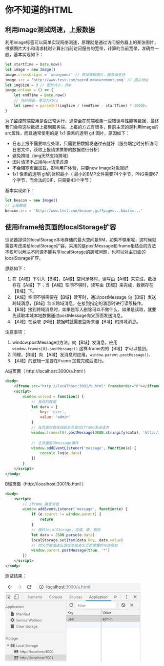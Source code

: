 # 你不知道的HTML

## 利用image测试网速，上报数据

利用image标签可以简单实现网络测速，原理就是通过访问服务器上的某张图片，根据图片大小和请求耗时计算出当前访问服务的宽带，计算的当前宽带，准确性一般，基本实现如下：

```js
let startTime = Date.now()
let image = new Image()
image.crossOrigin = 'anonymous' // 跨域获取图片，服务端支持
image.src = 'http://www.test.com/speed_measurement.png' // 图片地址
let imgSize = 3 // 图片大小，3kb
image.onload = () => {
    let endTime = Date.now()
    // 当前网速，单位为kb/s
    let speed = parseInt(imgSize / (endTime - startTime) * 1000);
}
```

为了监控前端应用是否正常运行，通常会在前端收集一些错误与性能等数据，最终我们会将这些数据上报到服务端。上报的方式有很多，目前主流的是利用image的src属性，而且通常使用的是 1x1 像素的透明 gif 图片，原因如下：

- 日志上报不需要响应处理，只需要把数据发送过去就好（服务端定时分析访问日志文件，获取上报请求携带的数据进行分析）
- 避免跨域（img天然支持跨域）
- 图片请求不占用Ajax请求资源
- 不会阻塞页面加载，影响用户体验，只要new Image对象就好
- 1x1 像素的透明 gif的体积最小（ 最小的BMP文件需要74个字节，PNG需要67个字节，而合法的GIF，只需要43个字节 ）

基本实现如下：

```js
let beacon = new Image()
// 上报数据
beacon.src = 'http://www.test.com/beacon.gif?page=...&data=...'
```

## 使用iframe给页面的localStorage扩容

浏览器提供的localStorage本地存储的最大空间是5M，如果不够用呢，这时候就需要考虑来给localStorage扩容。采用的是postMessage和iframe相结合的方法不仅可以解决不同源不能共享localStorage的跨域问题，也可以对主页面的localStorage扩容。

思路如下：

1. 在【A域】下引入【B域】，【A域】空间足够时，读写由【A域】来完成，数据存在【A域】下；当【A域】空间不够时，读写由【B域】来完成，数据存在【B域】下。
2. 【A域】空间不够需要在【B域】读写时，通过postMessage 向【B域】发送跨域消息，【B域】监听跨域消息，在接到指定的消息时进行读写操作。
3. 【B域】接到跨域消息时，如果是写入删除可以不做什么，如果是读取，就要先读取本域本地数据通过postMessage向父页面发送消息。
4. 【A域】在读取【B域】数据时就需要监听来自【B域】的跨域消息。

注意事项：

1. window.postMessage()方法，向【B域】发消息，应用`window.frames[0].postMessage()` 这样iframe内的【B域】才可以接到。
2. 同理，【B域】向 【A域】发消息时应用，`window.parent.postMessage()。`
3. 【A域】的逻辑一定要在iframe 加载完成后进行。

A域页面（ http://localhost:3000/a.html  ）

```html
<body>
	<iframe src="http://localhost:3001/b.html" frameborder="0"></iframe>
	<script>
		window.onload = function() {
			// 发送的数据
			let data = {
				key: 'user',
				value: 'admin'
			}
			// 在页面加载完成后主页面向iframe发送请求
			window.frames[0].postMessage(JSON.stringify(data), 'http://localhost:3001')

			// 主页面监听message事件
			window.addEventListener('message', function(e) {
				console.log(e.data)
			})
		}
	</script>
</body>
```

B域页面（http://localhost:3001/b.html ）

```html
<body>
	<script>
		// iframe 接受消息
		window.addEventListener('message', function(e) {
			if (e.source != window.parent) {
				return
			}
			// 操作localStorage，存储、取、删除
			let data = JSON.parse(e.data)
			localStorage.setItem(data.key, data.value)
			// 向父页面发送反馈信息或者父页面需要的存储信息
			window.parent.postMessage(true, '*')
		})
	</script>
</body>
```

测试结果：

![image-20191129170756410](https://raw.githubusercontent.com/whu-luojian/blog/master/images/image-iframe-localStorage.png)
